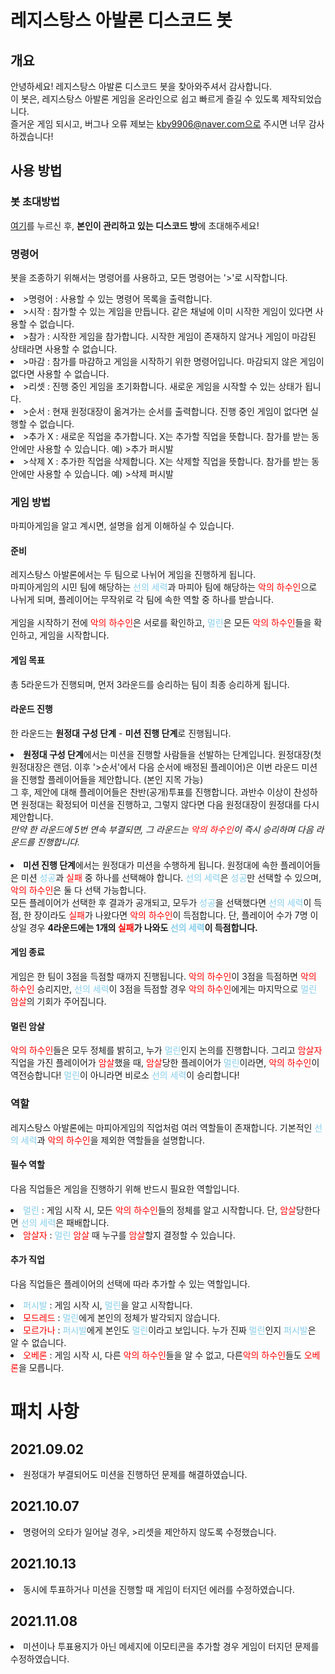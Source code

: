 # 레지스탕스 아발론 디스코드 봇
## 개요
안녕하세요! 레지스탕스 아발론 디스코드 봇을 찾아와주셔서 감사합니다. 
<br>이 봇은, 레지스탕스 아발론 게임을 온라인으로 쉽고 빠르게 즐길 수 있도록 제작되었습니다.
<br>즐거운 게임 되시고, 버그나 오류 제보는 kby9906@naver.com으로 주시면 너무 감사하겠습니다!

## 사용 방법
### 봇 초대방법
<a href="https://bit.ly/3gNrxmA">여기</a>를 누르신 후, <b>본인이 관리하고 있는 디스코드 방</b>에 초대해주세요!

### 명령어
봇을 조종하기 위해서는 명령어를 사용하고, 모든 명령어는 '>'로 시작합니다.
<li>>명령어 : 사용할 수 있는 명령어 목록을 출력합니다.
<li>>시작 : 참가할 수 있는 게임을 만듭니다. 같은 채널에 이미 시작한 게임이 있다면 사용할 수 없습니다.
<li>>참가 : 시작한 게임을 참가합니다. 시작한 게임이 존재하지 않거나 게임이 마감된 상태라면 사용할 수 없습니다.
<li>>마감 : 참가를 마감하고 게임을 시작하기 위한 명령어입니다. 마감되지 않은 게임이 없다면 사용할 수 없습니다.
<li>>리셋 : 진행 중인 게임을 초기화합니다. 새로운 게임을 시작할 수 있는 상태가 됩니다.
<li>>순서 : 현재 원정대장이 옮겨가는 순서를 출력합니다. 진행 중인 게임이 없다면 실행할 수 없습니다.
<li>>추가 X : 새로운 직업을 추가합니다. X는 추가할 직업을 뜻합니다. 참가를 받는 동안에만 사용할 수 있습니다. 예) >추가 퍼시발 
<li>>삭제 X : 추가한 직업을 삭제합니다. X는 삭제할 직업을 뜻합니다. 참가를 받는 동안에만 사용할 수 있습니다. 예) >삭제 퍼시발

### 게임 방법
마피아게임을 알고 계시면, 설명을 쉽게 이해하실 수 있습니다.

#### 준비

레지스탕스 아발론에서는 두 팀으로 나뉘어 게임을 진행하게 됩니다. 
<br>마피아게임의 시민 팀에 해당하는 <span style="color:skyblue">선의 세력</span>과 마피아 팀에 해당하는 <span style="color:red">악의 하수인</span>으로 나뉘게 되며, 플레이어는 무작위로 각 팀에 속한 역할 중 하나를 받습니다. 
<br>
<br>게임을 시작하기 전에 <span style="color:red">악의 하수인</span>은 서로를 확인하고, <span style="color:skyblue">멀린</span>은 모든 <span style="color:red">악의 하수인</span>들을 확인하고, 게임을 시작합니다.

#### 게임 목표
총 5라운드가 진행되며, 먼저 3라운드를 승리하는 팀이 최종 승리하게 됩니다.

#### 라운드 진행
한 라운드는 <b>원정대 구성 단계</b> - <b>미션 진행 단계</b>로 진행됩니다.

<li><b>원정대 구성 단계</b>에서는 미션을 진행할 사람들을 선발하는 단계입니다. 원정대장(첫 원정대장은 랜덤. 이후 '>순서'에서 다음 순서에 배정된 플레이어)은 이번 라운드 미션을 진행할 플레이어들을 제안합니다. (본인 지목 가능) 
<br>그 후, 제안에 대해 플레이어들은 찬반(공개)투표를 진행합니다. 과반수 이상이 찬성하면 원정대는 확정되어 미션을 진행하고, 그렇지 않다면 다음 원정대장이 원정대를 다시 제안합니다.
<br><i>만약 한 라운드에 5번 연속 부결되면, 그 라운드는 <span style="color:red">악의 하수인</span>이 즉시 승리하며 다음 라운드를 진행합니다.</i>
<br>
<br><li><b>미션 진행 단계</b>에서는 원정대가 미션을 수행하게 됩니다. 원정대에 속한 플레이어들은 미션 <span style="color:skyblue">성공</span>과 <span style="color:red">실패</span> 중 하나를 선택해야 합니다. <span style="color:skyblue">선의 세력</span>은 <span style="color:skyblue">성공</span>만 선택할 수 있으며, <span style="color:red">악의 하수인</span>은 둘 다 선택 가능합니다.
<br>모든 플레이어가 선택한 후 결과가 공개되고, 모두가 <span style="color:skyblue">성공</span>을 선택했다면 <span style="color:skyblue">선의 세력</span>이 득점, 한 장이라도 <span style="color:red">실패</span>가 나왔다면 <span style="color:red">악의 하수인</span>이 득점합니다. 단, 플레이어 수가 7명 이상일 경우 <b>4라운드에는 1개의 <span style="color:red">실패</span>가 나와도 <span style="color:skyblue">선의 세력</span>이 득점합니다.</b>

#### 게임 종료

게임은 한 팀이 3점을 득점할 때까지 진행됩니다. <span style="color:red">악의 하수인</span>이 3점을 득점하면 <span style="color:red">악의 하수인</span> 승리지만, <span style="color:skyblue">선의 세력</span>이 3점을 득점할 경우 <span style="color:red">악의 하수인</span>에게는 마지막으로 <span style="color:skyblue">멀린</span> <span style="color:red">암살</span>의 기회가 주어집니다.

#### 멀린 암살
<span style="color:red">악의 하수인</span>들은 모두 정체를 밝히고, 누가 <span style="color:skyblue">멀린</span>인지 논의를 진행합니다. 그리고 <span style="color:red">암살자</span> 직업을 가진 플레이어가 <span style="color:red">암살</span>했을 때, <span style="color:red">암살</span>당한 플레이어가 <span style="color:skyblue">멀린</span>이라면, <span style="color:red">악의 하수인</span>이 역전승합니다!
<span style="color:skyblue">멀린</span>이 아니라면 비로소 <span style="color:skyblue">선의 세력</span>이 승리합니다!

### 역할

레지스탕스 아발론에는 마피아게임의 직업처럼 여러 역할들이 존재합니다. 기본적인 <span style="color:skyblue">선의 세력</span>과 <span style="color:red">악의 하수인</span>을 제외한 역할들을 설명합니다.

#### 필수 역할
다음 직업들은 게임을 진행하기 위해 반드시 필요한 역할입니다.

<li> <span style="color:skyblue">멀린</span> : 게임 시작 시, 모든 <span style="color:red">악의 하수인</span>들의 정체를 알고 시작합니다. 단, <span style="color:red">암살</span>당한다면 <span style="color:skyblue">선의 세력</span>은 패배합니다.
<li> <span style="color:red">암살자</span> : <span style="color:skyblue">멀린</span> <span style="color:red">암살</span> 때 누구를 <span style="color:red">암살</span>할지 결정할 수 있습니다.

#### 추가 직업
다음 직업들은 플레이어의 선택에 따라 추가할 수 있는 역할입니다.
<li><span style="color:skyblue">퍼시발</span> : 게임 시작 시, <span style="color:skyblue">멀린</span>을 알고 시작합니다.
<li><span style="color:red">모드레드</span> : <span style="color:skyblue">멀린</span>에게 본인의 정체가 발각되지 않습니다.
<li><span style="color:red">모르가나</span> : <span style="color:skyblue">퍼시발</span>에게 본인도 <span style="color:skyblue">멀린</span>이라고 보입니다. 누가 진짜 <span style="color:skyblue">멀린</span>인지 <span style="color:skyblue">퍼시발</span>은 알 수 없습니다.
<li><span style="color:red">오베론</span> : 게임 시작 시, 다른 <span style="color:red">악의 하수인</span>들을 알 수 없고, 다른<span style="color:red">악의 하수인</span>들도 <span style="color:red">오베론</span>을 모릅니다. 

# 패치 사항
## 2021.09.02
<li> 원정대가 부결되어도 미션을 진행하던 문제를 해결하였습니다.

## 2021.10.07
<li> 명령어의 오타가 일어날 경우, >리셋을 제안하지 않도록 수정했습니다.

## 2021.10.13
<li> 동시에 투표하거나 미션을 진행할 때 게임이 터지던 에러를 수정하였습니다.

## 2021.11.08
<li> 미션이나 투표용지가 아닌 메세지에 이모티콘을 추가할 경우 게임이 터지던 문제를 수정하였습니다.